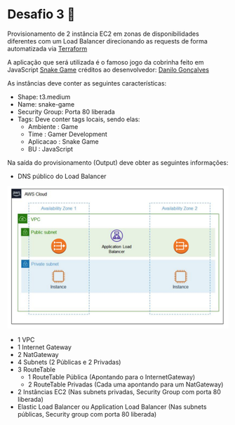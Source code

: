# Desafio 3 🐍

Provisionamento de 2 instância EC2 em zonas de disponibilidades diferentes com um Load Balancer direcionando as requests de forma automatizada via [Terraform](https://www.terraform.io/)

A aplicação que será utilizada é o famoso jogo da cobrinha feito em JavaScript [Snake Game](https://github.com/goncadanilo/snake-game-js) créditos ao desenvolvedor: [Danilo Gonçalves](https://github.com/goncadanilo)

As instâncias deve conter as seguintes características:

* Shape: t3.medium
* Name: snake-game
* Security Group: Porta 80 liberada
* Tags: Deve conter tags locais, sendo elas:
    - Ambiente : Game
    - Time : Gamer Development
    - Aplicacao : Snake Game
    - BU : JavaScript

Na saída do provisionamento (Output) deve obter as seguintes informações:

* DNS público do Load Balancer

![Desafio 03 ](../img/desafio-03.png?raw=true "Desafio 03")

* 1 VPC
* 1 Internet Gateway
* 2 NatGateway
* 4 Subnets (2 Públicas e 2 Privadas)
* 3 RouteTable
    - 1 RouteTable Pública (Apontando para o InternetGateway)
    - 2 RouteTable Privadas (Cada uma apontando para um NatGateway)
* 2 Instâncias EC2 (Nas subnets privadas, Security Group com porta 80 liberada)
* Elastic Load Balancer ou Application Load Balancer (Nas subnets públicas, Security group com porta 80 liberada)